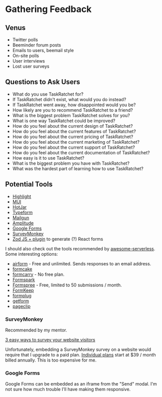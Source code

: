 # Gathering Feedback

## Venus

- Twitter polls
- Beeminder forum posts
- Emails to users, beemail style
- On-site polls
- User interviews
- Lost user surveys

## Questions to Ask Users

- What do you use TaskRatchet for?
- If TaskRatchet didn't exist, what would you do instead?
- If TaskRatchet went away, how disappointed would you be?
- How likely are you to recommend TaskRatchet to a friend?
- What is the biggest problem TaskRatchet solves for you?
- What is one way TaskRatchet could be improved?
- How do you feel about the current design of TaskRatchet?
- How do you feel about the current features of TaskRatchet?
- How do you feel about the current pricing of TaskRatchet?
- How do you feel about the current marketing of TaskRatchet?
- How do you feel about the current support of TaskRatchet?
- How do you feel about the current documentation of TaskRatchet?
- How easy is it to use TaskRatchet?
- What is the biggest problem you have with TaskRatchet?
- What was the hardest part of learning how to use TaskRatchet?

## Potential Tools

- [Highlight](https://www.highlight.io/)
- [MUI](https://mui.com/)
- [HotJar](https://www.hotjar.com/)
- [Typeform](https://www.typeform.com/)
- [Mailgun](https://www.mailgun.com/)
- [Amplitude](https://www.amplitude.com/)
- [Google Forms](https://www.google.com/forms/about/)
- [SurveyMonkey](https://www.surveymonkey.com/)
- [Zod JS + plugin](https://zod.dev/?id=form-integrations) to generate (?) React forms

I should also check out the tools recommended by [awesome-serverless][3]. Some interesting options:

- [airform](https://airform.io/) - Free and unlimited. Sends responses to an email address.
- [formcake](https://formcake.com/)
- [formcarry](https://formcarry.com/) - No free plan.
- [Formspark](https://formspark.io/)
- [Formspree](https://formspree.io/) - Free, limited to 50 submissions / month.
- [FormKeep](https://formkeep.com/)
- [formplug](https://github.com/danielireson/formplug)
- [getform](https://getform.io/)
- [pageclip](https://pageclip.co/)

### SurveyMonkey

Recommended by my mentor.

[3 easy ways to survey your website visitors][1]

Unfortunately, embedding a SurveyMonkey survey on a website would require that I
upgrade to a paid plan. [Individual plans][2] start at $39 / month billed annually.
This is too expensive for me.

### Google Forms

Google Forms can be embedded as an iframe from the "Send" modal. I'm not sure how
much trouble I'll have making them responsive.

[1]: https://www.surveymonkey.com/curiosity/3-easy-ways-survey-website-visitors/
[2]: https://www.surveymonkey.com/pricing/individual/?ut_source=pricing-teams-summary
[3]: https://github.com/anaibol/awesome-serverless#forms
